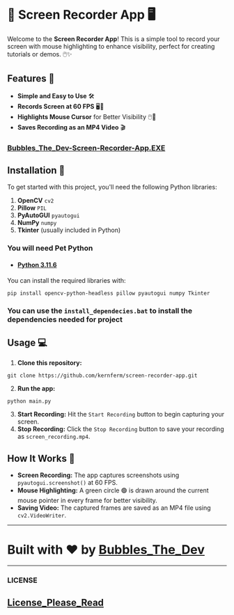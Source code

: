 # 🎥 Screen Recorder App 🖥️

Welcome to the **Screen Recorder App**! This is a simple tool to record your screen with mouse highlighting to enhance visibility, perfect for creating tutorials or demos. 🖱️✨

## Features 🚀

- **Simple and Easy to Use** 🛠️
- **Records Screen at 60 FPS** 🖥️💨
- **Highlights Mouse Cursor** for Better Visibility 🖱️👀
- **Saves Recording as an MP4 Video** 🎬

### [Bubbles_The_Dev-Screen-Recorder-App.EXE](https://github.com/KernFerm/screen-recorder-app/releases/tag/recorder)

## Installation 🔧

To get started with this project, you'll need the following Python libraries:

1. **OpenCV** `cv2`
2. **Pillow** `PIL`
3. **PyAutoGUI** `pyautogui`
4. **NumPy** `numpy`
5. **Tkinter** (usually included in Python)

### You will need Pet Python 

- #### [Python 3.11.6](https://github.com/KernFerm/Py3.11.6installer)

You can install the required libraries with:

```
pip install opencv-python-headless pillow pyautogui numpy Tkinter
```

### You can use the `install_dependecies.bat` to install the dependencies needed for project

## Usage 💻

1. **Clone this repository:**
```
git clone https://github.com/kernferm/screen-recorder-app.git
```

2. **Run the app:**

```
python main.py
```

3. **Start Recording:** Hit the `Start Recording` button to begin capturing your screen.
4. **Stop Recording:** Click the `Stop Recording` button to save your recording as `screen_recording.mp4`.

## How It Works 🧐

- **Screen Recording:** The app captures screenshots using `pyautogui.screenshot()` at 60 FPS.
- **Mouse Highlighting:** A green circle 🟢 is drawn around the current mouse pointer in every frame for better visibility.
- **Saving Video:** The captured frames are saved as an MP4 file using `cv2.VideoWriter`.

-------
# Built with ❤️ by [Bubbles_The_Dev](https://github.com/kernferm)
-------
### LICENSE
## [License_Please_Read](https://github.com/KernFerm/screen-recorder-app/blob/main/LICENSE)
